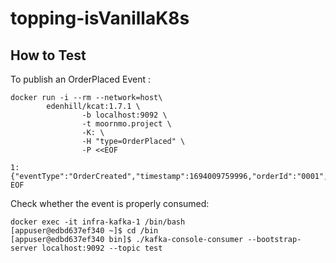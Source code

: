 # topping-isVanillaK8s

## How to Test

To publish an OrderPlaced Event :
```
docker run -i --rm --network=host\
        edenhill/kcat:1.7.1 \
                -b localhost:9092 \
                -t moornmo.project \
                -K: \
                -H "type=OrderPlaced" \
                -P <<EOF

1:{"eventType":"OrderCreated","timestamp":1694009759996,"orderId":"0001","customerId":null,"totalAmount":null,"shippingAddress":null}
EOF
```

Check whether the event is properly consumed:
```
docker exec -it infra-kafka-1 /bin/bash
[appuser@edbd637ef340 ~]$ cd /bin
[appuser@edbd637ef340 bin]$ ./kafka-console-consumer --bootstrap-server localhost:9092 --topic test
```